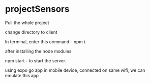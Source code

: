 # projectSensors

Pull the whole project

change directory to client

In terminal, enter this command - npm i.

after installing the node modules

npm start - to start the server.

using expo go app in mobile device, connected on same wifi, we can emulate this app

